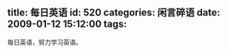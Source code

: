 title: 每日英语
id: 520
categories: 闲言碎语
date: 2009-01-12 15:12:00
tags:
---

每日英语，努力学习英语。
</br><span></span>
</br>
